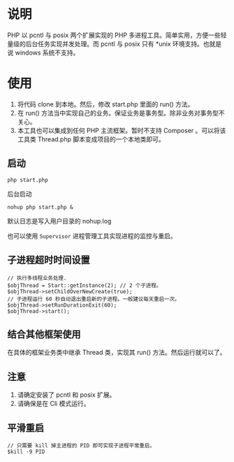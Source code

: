 # 说明
PHP  以 pcntl 与 posix 两个扩展实现的 PHP 多进程工具。简单实用，方便一些轻量级的后台任务实现并发处理。而 pcntl 与 posix 只有 *unix 环境支持。也就是说 windows 系统不支持。

# 使用
1. 将代码 clone 到本地。然后，修改 start.php 里面的 run() 方法。
2. 在 run() 方法当中实现自己的业务。保证业务是事务型。除非业务对事务型不关心。
3. 本工具也可以集成到任何 PHP 主流框架。暂时不支持 Composer 。可以将该工具类 Thread.php 脚本变成项目的一个本地类即可。

## 启动 ##
```
php start.php
```

后台启动
```
nohup php start.php &
```

默认日志是写入用户目录的 nohup.log

也可以使用 `Supervisor` 进程管理工具实现进程的监控与重启。


## 子进程超时时间设置 ##
```
// 执行多线程业务处理.
$objThread = Start::getInstance(2); // 2 个子进程。
$objThread->setChildOverNewCreate(true);
// 子进程运行 60 秒自动退出重启新的子进程。一般建议每天重启一次。
$objThread->setRunDurationExit(60);
$objThread->start();
```

## 结合其他框架使用 ##
在具体的框架业务类中继承 Thread 类，实现其 run() 方法。然后运行就可以了。

## 注意 ##
1) 请确定安装了 pcntl 和 posix 扩展。
2) 请确保是在 Cli 模式运行。

## 平滑重启 ##
```
// 只需要 kill 掉主进程的 PID 即可实现子进程平常重启。
$kill -9 PID
```
